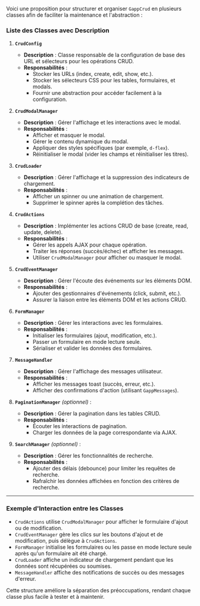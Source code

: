 Voici une proposition pour structurer et organiser `GappCrud` en plusieurs classes afin de faciliter la maintenance et l'abstraction :

### Liste des Classes avec Description

1. **`CrudConfig`**
   - **Description** : Classe responsable de la configuration de base des URL et sélecteurs pour les opérations CRUD.
   - **Responsabilités** :
     - Stocker les URLs (index, create, edit, show, etc.).
     - Stocker les sélecteurs CSS pour les tables, formulaires, et modals.
     - Fournir une abstraction pour accéder facilement à la configuration.

2. **`CrudModalManager`**
   - **Description** : Gérer l'affichage et les interactions avec le modal.
   - **Responsabilités** :
     - Afficher et masquer le modal.
     - Gérer le contenu dynamique du modal.
     - Appliquer des styles spécifiques (par exemple, `d-flex`).
     - Réinitialiser le modal (vider les champs et réinitialiser les titres).

3. **`CrudLoader`**
   - **Description** : Gérer l'affichage et la suppression des indicateurs de chargement.
   - **Responsabilités** :
     - Afficher un spinner ou une animation de chargement.
     - Supprimer le spinner après la complétion des tâches.

4. **`CrudActions`**
   - **Description** : Implémenter les actions CRUD de base (create, read, update, delete).
   - **Responsabilités** :
     - Gérer les appels AJAX pour chaque opération.
     - Traiter les réponses (succès/échec) et afficher les messages.
     - Utiliser `CrudModalManager` pour afficher ou masquer le modal.

5. **`CrudEventManager`**
   - **Description** : Gérer l'écoute des événements sur les éléments DOM.
   - **Responsabilités** :
     - Ajouter des gestionnaires d'événements (click, submit, etc.).
     - Assurer la liaison entre les éléments DOM et les actions CRUD.

6. **`FormManager`**
   - **Description** : Gérer les interactions avec les formulaires.
   - **Responsabilités** :
     - Initialiser les formulaires (ajout, modification, etc.).
     - Passer un formulaire en mode lecture seule.
     - Sérialiser et valider les données des formulaires.

7. **`MessageHandler`**
   - **Description** : Gérer l'affichage des messages utilisateur.
   - **Responsabilités** :
     - Afficher les messages toast (succès, erreur, etc.).
     - Afficher des confirmations d'action (utilisant `GappMessages`).

8. **`PaginationManager`** *(optionnel)* :
   - **Description** : Gérer la pagination dans les tables CRUD.
   - **Responsabilités** :
     - Écouter les interactions de pagination.
     - Charger les données de la page correspondante via AJAX.

9. **`SearchManager`** *(optionnel)* :
   - **Description** : Gérer les fonctionnalités de recherche.
   - **Responsabilités** :
     - Ajouter des délais (debounce) pour limiter les requêtes de recherche.
     - Rafraîchir les données affichées en fonction des critères de recherche.

---

### Exemple d'Interaction entre les Classes
- `CrudActions` utilise `CrudModalManager` pour afficher le formulaire d'ajout ou de modification.
- `CrudEventManager` gère les clics sur les boutons d'ajout et de modification, puis délègue à `CrudActions`.
- `FormManager` initialise les formulaires ou les passe en mode lecture seule après qu'un formulaire ait été chargé.
- `CrudLoader` affiche un indicateur de chargement pendant que les données sont récupérées ou soumises.
- `MessageHandler` affiche des notifications de succès ou des messages d'erreur.

Cette structure améliore la séparation des préoccupations, rendant chaque classe plus facile à tester et à maintenir.